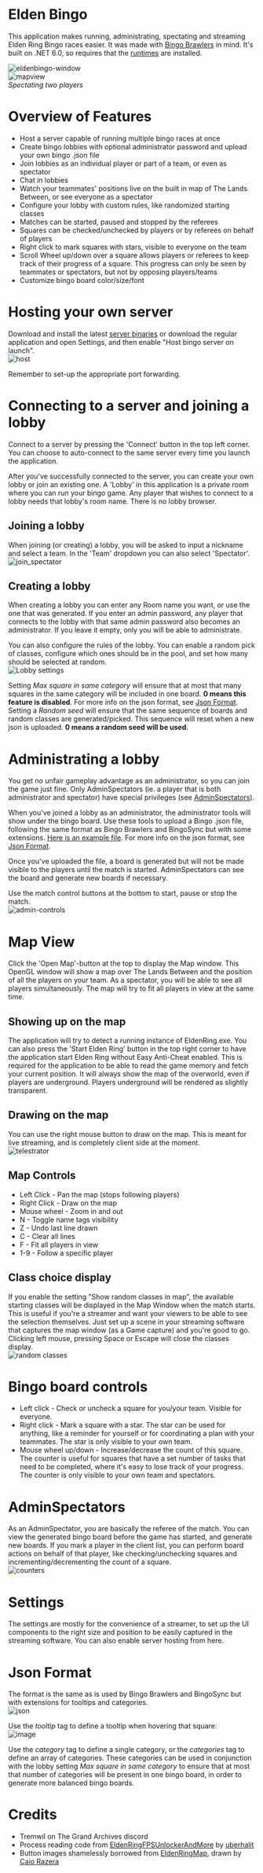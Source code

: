 # Elden Bingo
This application makes running, administrating, spectating and streaming Elden Ring Bingo races easier. It was made with [Bingo Brawlers](https://bingobrawlers.com) in mind. It's built on .NET 6.0, so requires that the [runtimes](https://dotnet.microsoft.com/en-us/download/dotnet/thank-you/runtime-6.0.16-windows-x64-installer) are installed.

![eldenbingo-window](https://user-images.githubusercontent.com/604653/236489862-7a69d672-9243-49fb-88fc-236ae502f655.png)  
![mapview](https://user-images.githubusercontent.com/604653/235779143-aa708a4e-0443-49fb-96b7-b8c3dce73e67.png)  
*Spectating two players*

# Overview of Features
* Host a server capable of running multiple bingo races at once
* Create bingo lobbies with optional administrator password and upload your own bingo .json file
* Join lobbies as an individual player or part of a team, or even as spectator
* Chat in lobbies
* Watch your teammates' positions live on the built in map of The Lands Between, or see everyone as a spectator
* Configure your lobby with custom rules, like randomized starting classes
* Matches can be started, paused and stopped by the referees
* Squares can be checked/unchecked by players or by referees on behalf of players
* Right click to mark squares with stars, visible to everyone on the team
* Scroll Wheel up/down over a square allows players or referees to keep track of their progress of a square. This progress can only be seen by teammates or spectators, but not by opposing players/teams
* Customize bingo board color/size/font

# Hosting your own server
Download and install the latest [server binaries](https://github.com/awsker/EldenBingo/releases/) or download the regular application and open Settings, and then enable "Host bingo server on launch".  
![host](https://user-images.githubusercontent.com/604653/235767838-ae5752a7-e9e7-4abb-a1d1-c8e6a59292aa.png)

Remember to set-up the appropriate port forwarding.

# Connecting to a server and joining a lobby
Connect to a server by pressing the 'Connect' button in the top left corner. You can choose to auto-connect to the same server every time you launch the application.

After you've successfully connected to the server, you can create your own lobby or join an existing one. A 'Lobby' in this application is a private room where you can run your bingo game. Any player that wishes to connect to a lobby needs that lobby's room name. There is no lobby browser.

## Joining a lobby
When joining (or creating) a lobby, you will be asked to input a nickname and select a team. In the 'Team' dropdown you can also select 'Spectator'.  
![join_spectator](https://user-images.githubusercontent.com/604653/235904929-2adf97ee-e6c4-4fc3-a8c7-586c383453d1.png)

## Creating a lobby
When creating a lobby you can enter any Room name you want, or use the one that was generated. If you enter an admin password, any player that connects to the lobby with that same admin password also becomes an administrator. If you leave it empty, only you will be able to administrate.

You can also configure the rules of the lobby. You can enable a random pick of classes, configure which ones should be in the pool, and set how many should be selected at random.  
![Lobby settings](https://github.com/awsker/EldenBingo/assets/604653/3dcb68e8-bd92-4c48-b424-42d3eda6075d)

Setting *Max square in same category* will ensure that at most that many squares in the same category will be included in one board. **0 means this feature is disabled**. For more info on the json format, see [Json Format](#json-format).  
Setting a *Random seed* will ensure that the same sequence of boards and random classes are generated/picked. This sequence will reset when a new json is uploaded. **0 means a random seed will be used**.

# Administrating a lobby
You get no unfair gameplay advantage as an administrator, so you can join the game just fine. Only AdminSpectators (ie. a player that is both administrator and spectator) have special privileges (see [AdminSpectators](#adminspectators)).

When you've joined a lobby as an administrator, the administrator tools will show under the bingo board. Use these tools to upload a Bingo .json file, following the same format as Bingo Brawlers and BingoSync but with some extensions. [Here is an example file](https://bingobrawlers.com/files/bingo-brawlers.json). For more info on the json format, see [Json Format](#json-format).

Once you've uploaded the file, a board is generated but will not be made visible to the players until the match is started. AdminSpectators can see the board and generate new boards if necessary.

Use the match control buttons at the bottom to start, pause or stop the match.  
![admin-controls](https://user-images.githubusercontent.com/604653/235774234-1d690243-9827-4510-9e51-a0befd3f0b78.png)  

# Map View
Click the 'Open Map'-button at the top to display the Map window. This OpenGL window will show a map over The Lands Between and the position of all the players on your team. As a spectator, you will be able to see all players simultaneously. The map will try to fit all players in view at the same time.

## Showing up on the map
The application will try to detect a running instance of EldenRing.exe. You can also press the 'Start Elden Ring' button in the top right corner to have the application start Elden Ring without Easy Anti-Cheat enabled. This is required for the application to be able to read the game memory and fetch your current position. It will always show the map of the overworld, even if players are underground. Players underground will be rendered as slightly transparent.

## Drawing on the map
You can use the right mouse button to draw on the map. This is meant for live streaming, and is completely client side at the moment.  
![telestrator](https://github.com/awsker/EldenBingo/assets/604653/98aa472b-fffd-48d4-9420-aba1b8df25b4)

## Map Controls
* Left Click - Pan the map (stops following players)
* Right Click - Draw on the map
* Mouse wheel - Zoom in and out
* N - Toggle name tags visibility
* Z - Undo last line drawn
* C - Clear all lines
* F - Fit all players in view
* 1-9 - Follow a specific player

## Class choice display
If you enable the setting "Show random classes in map", the available starting classes will be displayed in the Map Window when the match starts. This is useful if you're a streamer and want your viewers to be able to see the selection themselves. Just set up a scene in your streaming software that captures the map window (as a Game capture) and you're good to go. Clicking left mouse, pressing Space or Escape will close the classes display.  
![random classes](https://github.com/awsker/EldenBingo/assets/604653/562f384c-231e-42fd-8234-9715887b377d)


# Bingo board controls
* Left click - Check or uncheck a square for you/your team. Visible for everyone.
* Right click - Mark a square with a star. The star can be used for anything, like a reminder for yourself or for coordinating a plan with your teammates. The star is only visible to your own team.
* Mouse wheel up/down - Increase/decrease the count of this square. The counter is useful for squares that have a set number of tasks that need to be completed, where it's easy to lose track of your progress. The counter is only visible to your own team and spectators.

# AdminSpectators
As an AdminSpectator, you are basically the referee of the match. You can view the generated bingo board before the game has started, and generate new boards. If you mark a player in the client list, you can perform board actions on behalf of that player, like checking/unchecking squares and incrementing/decrementing the count of a square.  
![counters](https://user-images.githubusercontent.com/604653/235781324-d6e7f488-9c25-4920-b6be-682e061e8987.png)  

# Settings
The settings are mostly for the convenience of a streamer, to set up the UI components to the right size and position to be easily captured in the streaming software. You can also enable server hosting from here.

# Json Format
The format is the same as is used by Bingo Brawlers and BingoSync but with extensions for tooltips and categories.  
![json](https://github.com/awsker/EldenBingo/assets/604653/65a3209b-3ba5-4d4b-8ee7-d5638dcb9b9b)


Use the *tooltip* tag to define a tooltip when hovering that square:  
 ![image](https://github.com/awsker/EldenBingo/assets/604653/a5f97ed4-9454-462a-bd31-8b2de1e186f7)

Use the *category* tag to define a single category, or the *categories* tag to define an array of categories. These categories can be used in conjunction with the lobby setting *Max square in same category* to ensure that at most that number of categories will be present in one bingo board, in order to generate more balanced bingo boards.

# Credits
* Tremwil on The Grand Archives discord
* Process reading code from [EldenRingFPSUnlockerAndMore](https://github.com/uberhalit/EldenRingFpsUnlockAndMore) by [uberhalit](https://github.com/uberhalit)
* Button images shamelessly borrowed from [EldenRingMap](https://eldenringmap.com), drawn by [Caio Razera](https://dcaier.artstation.com/)
